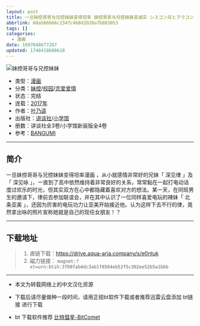 ```yaml
---
layout: post
title: 一旦妹控哥哥与兄控妹妹变得坦率 妹控哥哥与兄控妹妹变诚实 シスコン兄とブラコン妹が正直になったら
abbrlink: 68a566b66c234fc4b0d2028a7b803053
tags: []
categories:
  - 漫画
date: 1697048677267
updated: 1746418686618
---
```


![妹控哥哥与兄控妹妹](https://img.20000207.xyz/file/5b36830b5fb00985dd1b7.png)

- 类型：[漫画](/index.php/category/漫画)
- 分类：[妹控](/index.php/category/)/[校园](/index.php/category/校园)/[恋爱爱情](/index.php/category/恋爱爱情)
- 状态：完结
- 连载：[2017年](/index.php/category/2017年)
- 作者：[叶乃遥](/index.php/category/叶乃遥)
- 出版社：[讲谈社](/index.php/category/讲谈社)/[小学馆](/index.php/category/小学馆)
- 册数：讲谈社全3卷/小学馆新装版全4卷
- 参考：[BANGUMI](https://bangumi.tv/subject/231506)

***

## 简介

一旦妹控哥哥与兄控妹妹变得坦率漫画 ，从小就感情非常好的兄妹「 深见律 」及「 深见咏 」，一直到了高中依然维持着非常良好的关系，常常黏在一起打电动话度过欢乐的时光，但其实双方在心中都隐藏着喜欢对方的想法。某一天，在同班男生的邀请下，律前去参加联谊会，并在其中认识了一位同样喜爱电玩的辣妹「 北条亚美 」，还因为厉害的电玩功力让亚美开始接近他。认为这样下去不行的律，竟然拿出咏的照片宣称她就是自己的现任女朋友！？

***

## 下载地址

> 1. 直链下载：<https://drive.aqua-aria.company/s/e0ntuk>
> 2. 磁力链接： `magnet:?xt=urn:btih:3f08fab4dc3ab1f8564eb52f5c302ee52b5a1bbb`

***

- 本文为转载网络上的中文汉化资源

- 下载后请尽量做种一段时间，请用正规bt软件下载或者推荐迅雷云盘添加 bt链接 进行下载

- bt 下载软件推荐 [比特彗星-BitComet](https://pan.lanzouj.com/b073c7g4f)
